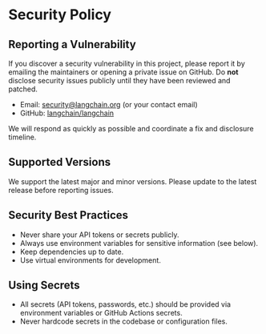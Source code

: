 # Security Policy

## Reporting a Vulnerability

If you discover a security vulnerability in this project, please report it by emailing the maintainers or opening a private issue on GitHub. Do **not** disclose security issues publicly until they have been reviewed and patched.

- Email: security@langchain.org (or your contact email)
- GitHub: [langchain/langchain](https://github.com/langchain/langchain)

We will respond as quickly as possible and coordinate a fix and disclosure timeline.

## Supported Versions

We support the latest major and minor versions. Please update to the latest release before reporting issues.

## Security Best Practices
- Never share your API tokens or secrets publicly.
- Always use environment variables for sensitive information (see below).
- Keep dependencies up to date.
- Use virtual environments for development.

## Using Secrets
- All secrets (API tokens, passwords, etc.) should be provided via environment variables or GitHub Actions secrets.
- Never hardcode secrets in the codebase or configuration files. 